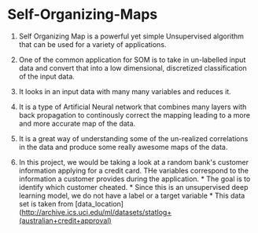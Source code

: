 # Self-Organizing-Maps


  1. Self Organizing Map is a powerful yet simple Unsupervised algorithm that can be used for a variety of applications.

  2. One of the common application for SOM is to take in un-labelled input data and convert that into a low dimensional, discretized classification of the input data.

  3. It looks in an input data with many many variables and reduces it.
  
  4. It is a type of Artificial Neural network that combines many layers with back propagation to continously correct the mapping leading to a more and more accurate map of the data.
  
  5. It is a great way of understanding some of the un-realized correlations in the data and produce some really awesome maps of the data.

  6. In this project, we would be taking a look at a random bank's customer information applying for a credit card. THe variables correspond to the information a customer provides during the application.
          * The goal is to identify which customer cheated.
          * Since this is an unsupervised deep learning model, we do not have a label or a target variable
          * This data set is taken from [data_location](http://archive.ics.uci.edu/ml/datasets/statlog+(australian+credit+approval)
